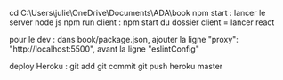 cd C:\Users\julie\OneDrive\Documents\ADA\book
npm start : lancer le server node js
npm run client : npm start du dossier client = lancer react

pour le dev : dans book/package.json, ajouter la ligne "proxy": "http://localhost:5500", avant la ligne "eslintConfig"

deploy Heroku :
git add
git commit
git push heroku master
